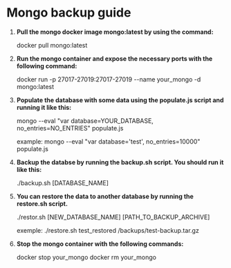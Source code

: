 # Mongo backup guide

1. **Pull the mongo docker image mongo:latest by using the command:**
    
    docker pull mongo:latest

2. **Run the mongo container and expose the necessary ports with the following command:**

    docker run -p 27017-27019:27017-27019 --name your_mongo -d mongo:latest

3. **Populate the database with some data using the populate.js script and running it 
like this:**

    mongo --eval "var database=YOUR_DATABASE, no_entries=NO_ENTRIES" populate.js

    example:
    mongo --eval "var database='test', no_entries=10000" populate.js


4. **Backup the databse by running the backup.sh script. You should run it like this:**

    ./backup.sh [DATABASE_NAME]

5. **You can restore the data to another database by running the restore.sh script.**

    ./restor.sh [NEW_DATABASE_NAME] [PATH_TO_BACKUP_ARCHIVE]

    exemple:
    ./restore.sh test_restored /backups/test-backup.tar.gz

6. **Stop the mongo container with the following commands:**

    docker stop your_mongo
    docker rm your_mongo
